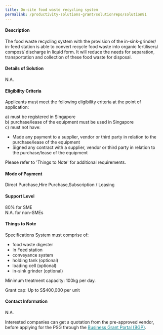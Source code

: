 ```yaml
---
title: On-site food waste recycling system
permalink: /productivity-solutions-grant/solutionrepo/solution81
---
```


#### Description

The food waste recycling system with the provision of the in-sink-grinder/ in-feed station is able to convert recycle food waste into organic fertilisers/ compost/ discharge in liquid form. It will reduce the needs for separation, transportation and collection of these food waste for disposal.

#### Details of Solution

N.A.

#### Eligibility Criteria

Applicants must meet the following eligibility criteria at the point of application:

a) must be registered in Singapore <br>
b) purchase/lease of the equipment must be used in Singapore <br>
c) must not have:
- Made any payment to a supplier, vendor or third party in relation to the purchase/lease of the equipment
- Signed any contract with a supplier, vendor or third party in relation to the purchase/lease of the equipment

Please refer to 'Things to Note' for additional requirements.

#### Mode of Payment
Direct Purchase,Hire Purchase,Subscription / Leasing

#### Support Level
80% for SME <br>
N.A. for non-SMEs

#### Things to Note
Specifications
System must comprise of: 
- food waste digester
- In Feed station
- conveyance system
- holding tank (optional)
- loading cell (optional)
- in-sink grinder (optional)
 
Minimum treatment capacity: 100kg per day.

Grant cap: Up to S$400,000 per unit

#### Contact Information
N.A.

Interested companies can get a quotation from the pre-approved vendor, before applying for the PSG through the <a target='_blank' style='color:#037e8a' href='https://www.businessgrants.gov.sg/'>Business Grant Portal (BGP)</a>.
